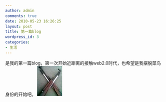 ```yaml
---
author: admin
comments: true
date: 2010-05-23 16:26:25
layout: post
title: 第一篇blog
wordpress_id: 3
categories:
- 生活
---
```


是我的第一篇blog，第一次开始近距离的接触web2.0时代，也希望是我摆脱菜鸟身份的开始吧。 ![](/media/images/2010-05-23-first-blog/213.jpg)

